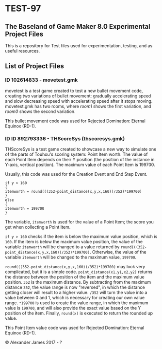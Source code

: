 # TEST-97
## The Baseland of Game Maker 8.0 Experimental Project Files

This is a repository for Test files used for experimentation, testing, and as useful resources.

## List of Project Files
### ID 102614833 - movetest.gmk
movetest is a test game created to test a new bullet movement code, creating two variations of bullet movement: gradually accelerating speed and slow decreasing speed with accelerating speed after it stops moving. movetest.gmk has two rooms, where *room1* shows the first variation, and *room0* shows the second variation.

This bullet movement code was used for Rejected Domination: Eternal Equinox (RD-1).

### ID ID 892793336 - THScoreSys (thscoresys.gmk)
THScoreSys is a test game created to showcase a new way to simulate one of the parts of Touhou's scoring system: Point Item worth. The value of each Point Item depends on their Y position (the position of the instance in Y-axis, vertical position). The maximum value of each Point Item is 199700.

Usually, this code was used for the Creation Event and End Step Event.
```
if y > 160
{
itemworth = round(((352-point_distance(x,y,x,160))/352)*199700)
}
else
{
itemworth = 199700
}
```
The variable, `itemworth` is used for the value of a Point Item; the score you get when collecting a Point Item.

`if y > 160` checks if the item is below the maximum value position, which is `160`. If the item is below the maximum value position, the value of the variable `itemworth` will be changed to a value returned by `round(((352-point_distance(x,y,x,160))/352)*199700)`. Otherwise, the value of the variable `itemworth` will be changed to the maximum value, `199700`.

`round(((352-point_distance(x,y,x,160))/352)*199700)` may look very complicated, but it is a simple code. `point_distance(x1,y1,x2,y2)` returns the distance between the position of the item and the maximum value position. `352` is the maximum distance. By subtracting from the maximum distance `352`, the value range is now "reversed", in which the distance getting closer will result to a higher value. `/352` will turn the value into a value between 0 and 1, which is necessary for creating our own value range. `*199700` is used to create the value range, in which the maximum value is `199700`, and will also provide the exact value based on the Y position of the item. Finally, `round(x)` is executed to return the rounded up value.

This Point Item value code was used for Rejected Domination: Eternal Equinox (RD-1).

© Alexander James 2017 - ?

